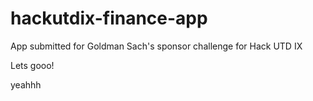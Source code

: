 # hackutdix-finance-app

App submitted for Goldman Sach's sponsor challenge for Hack UTD IX

Lets gooo!

yeahhh
